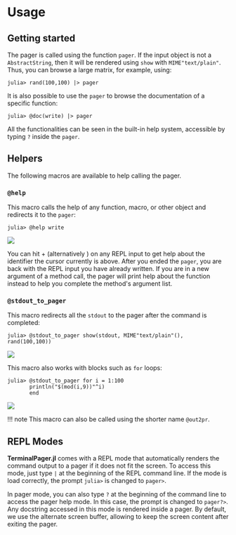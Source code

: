 # Usage

## Getting started

The pager is called using the function `pager`. If the input object is not a
`AbstractString`, then it will be rendered using `show` with `MIME"text/plain"`.  Thus, you
can browse a large matrix, for example, using:

```julia-repl
julia> rand(100,100) |> pager
```

It is also possible to use the `pager` to browse the documentation of a specific function:

```julia-repl
julia> @doc(write) |> pager
```

All the functionalities can be seen in the built-in help system, accessible by typing `?`
inside the `pager`.

## Helpers

The following macros are available to help calling the pager.

### `@help`

This macro calls the help of any function, macro, or other object and redirects it to the
`pager`:

```julia-repl
julia> @help write
```

![](../assets/dpr_01.png)

You can hit <Alt>+<H> (alternatively <F1>) on any REPL input to get help about the
identifier the cursor currently is above. After you ended the `pager`, you are back
with the REPL input you have already written. If you are in a new argument of a
method call, the pager will print help about the function instead to help you complete
the method's argument list.

### `@stdout_to_pager`

This macro redirects all the `stdout` to the pager after the command is completed:

```julia-repl
julia> @stdout_to_pager show(stdout, MIME"text/plain"(), rand(100,100))
```

![](../assets/stdout_to_pager_01.png)

This macro also works with blocks such as `for` loops:

```julia-repl
julia> @stdout_to_pager for i = 1:100
       println("$(mod(i,9))"^i)
       end
```

![](../assets/stdout_to_pager_02.png)

!!! note
    This macro can also be called using the shorter name `@out2pr`.

## REPL Modes

**TerminalPager.jl** comes with a REPL mode that automatically renders the command output to
a pager if it does not fit the screen. To access this mode, just type `|` at the beginning
of the REPL command line. If the mode is load correctly, the prompt `julia>` is changed to
`pager>`.

In pager mode, you can also type `?` at the beginning of the command line to access the pager
help mode. In this case, the prompt is changed to `pager?>`. Any docstring accessed in this
mode is rendered inside a pager. By default, we use the alternate screen buffer,
allowing to keep the screen content after exiting the pager.
